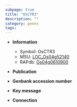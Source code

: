 ```yaml
---
subpage: true
title: "OsCTR3"
description: ""
category: genes
tags: 
---
```


* **Information**  
    + Symbol: OsCTR3  
    + MSU: [LOC_Os04g52140](http://rice.plantbiology.msu.edu/cgi-bin/ORF_infopage.cgi?orf=LOC_Os04g52140)  
    + RAPdb: [Os04g0610900](http://rapdb.dna.affrc.go.jp/viewer/gbrowse_details/irgsp1?name=Os04g0610900)  

* **Publication**  

* **Genbank accession number**  

* **Key message**  

* **Connection**  



